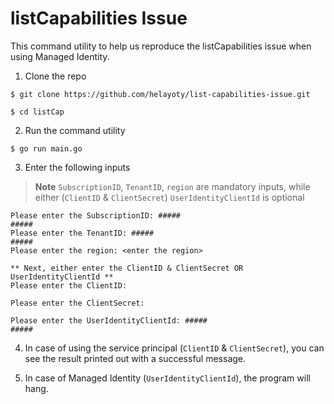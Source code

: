 # listCapabilities Issue

This command utility to help us reproduce the listCapabilities issue when using Managed Identity.

1. Clone the repo

```shell
$ git clone https://github.com/helayoty/list-capabilities-issue.git

$ cd listCap
```

2. Run the command utility

```shell
$ go run main.go
```

3. Enter the following inputs

> **Note** `SubscriptionID`, `TenantID`, `region` are mandatory inputs, while either (`ClientID` & `ClientSecret`) `UserIdentityClientId` is optional 

```shell
Please enter the SubscriptionID: #####
#####
Please enter the TenantID: #####
#####
Please enter the region: <enter the region>

** Next, either enter the ClientID & ClientSecret OR UserIdentityClientId **
Please enter the ClientID:

Please enter the ClientSecret: 

Please enter the UserIdentityClientId: #####
#####
```

4. In case of using the service principal (`ClientID` & `ClientSecret`), you can see the result printed out with a successful message.

5. In case of Managed Identity (`UserIdentityClientId`), the program will hang.
